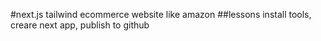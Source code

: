 #next.js tailwind ecommerce website like amazon
##lessons
install tools, creare next app, publish to github
